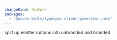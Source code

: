 ```yaml
---
changeKind: feature
packages:
  - "@azure-tools/typespec-client-generator-core"
---
```


split up emitter options into unbranded and branded